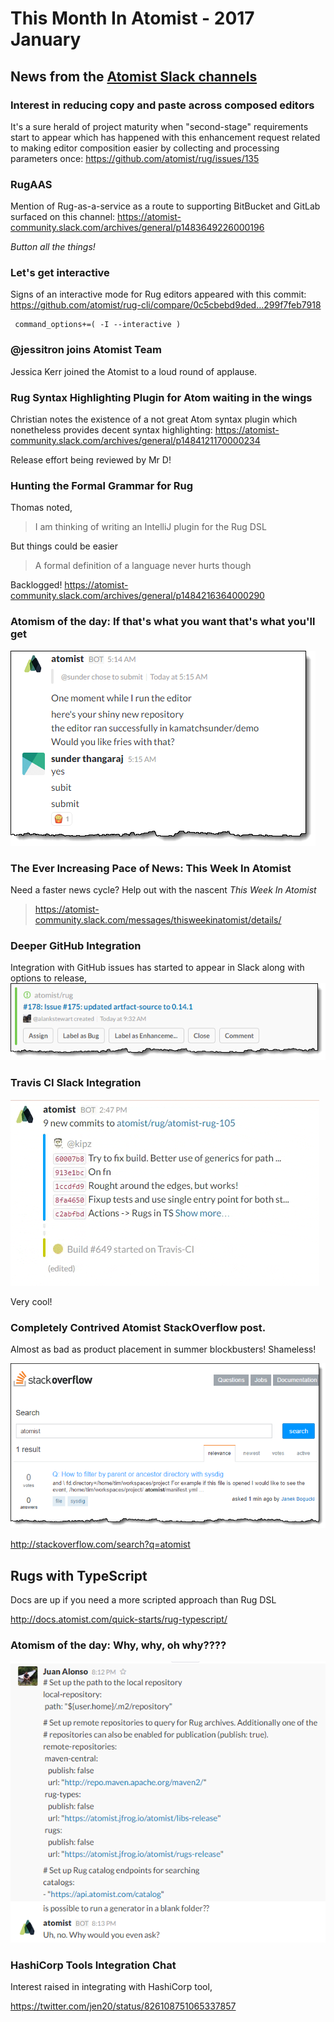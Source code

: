 # This Month In Atomist - 2017 January

## News from the [Atomist Slack channels](https://atomist-community.slack.com)

### Interest in reducing copy and paste across composed editors

It's a sure herald of project maturity when "second-stage" requirements start to appear which has happened with this enhancement request related to making editor composition easier by collecting and processing parameters once: https://github.com/atomist/rug/issues/135 

### RugAAS

Mention of Rug-as-a-service as a route to supporting BitBucket and GitLab surfaced on this channel: https://atomist-community.slack.com/archives/general/p1483649226000196

_Button all the things!_

### Let's get interactive

Signs of an interactive mode for Rug editors appeared with this commit: https://github.com/atomist/rug-cli/compare/0c5cbebd9ded...299f7feb7918

     command_options+=( -I --interactive )

### @jessitron joins Atomist Team

Jessica Kerr joined the Atomist to a loud round of applause.

### Rug Syntax Highlighting Plugin for Atom waiting in the wings

Christian notes the existence of a not great Atom syntax plugin which nonetheless provides decent syntax highlighting: 
https://atomist-community.slack.com/archives/general/p1484121170000234

Release effort being reviewed by Mr D!

### Hunting the Formal Grammar for Rug

Thomas noted,
> I am thinking of writing an IntelliJ plugin for the Rug DSL

But things could be easier
> A formal definition of a language never hurts though

Backlogged! https://atomist-community.slack.com/archives/general/p1484216364000290

### Atomism of the day: If that's what you want that's what you'll get

![Atomism of the day](images/atomism-of-the-day-3-fries-with-that.png)

### The Ever Increasing Pace of News: This Week In Atomist

Need a faster news cycle? Help out with the nascent *This Week In Atomist*
> https://atomist-community.slack.com/messages/thisweekinatomist/details/

### Deeper GitHub Integration

Integration with GitHub issues has started to appear in Slack along with options to release,
![Deeper GitHub Integration](images/atomist-github-issue-integration.png)

### Travis CI Slack Integration

![Travis CI Slack Integration](images/atomist-build.gif)

Very cool!

### Completely Contrived Atomist StackOverflow post.

Almost as bad as product placement in summer blockbusters! Shameless!

![Travis CI Slack Integration](images/atomist-on-stackoverflow.png)

http://stackoverflow.com/search?q=atomist

## Rugs with TypeScript

Docs are up if you need a more scripted approach than Rug DSL

http://docs.atomist.com/quick-starts/rug-typescript/

### Atomism of the day: Why, why, oh why????

![Atomism of the day](images/atomism-of-the-day-3.png)

### HashiCorp Tools Integration Chat

Interest raised in integrating with HashiCorp tool,

https://twitter.com/jen20/status/826108751065337857

